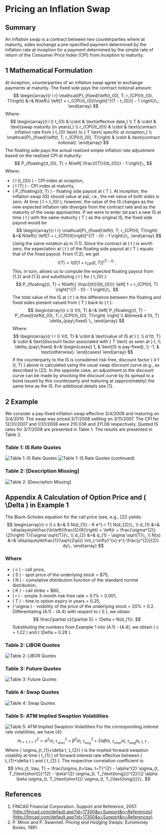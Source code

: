 # Pricing an Inflation Swap
## Summary
An inflation swap is a contract between two counterparties where at maturity, sides exchange a pre-specified payment determined by the inflation rate at inception for a payment determined by the simple rate of return of the Consumer Price Index (CPI) from inception to maturity.
## 1 Mathematical Formulation
At inception, counterparties of an inflation swap agree to exchange payments at maturity. The fixed side pays the contract notional amount:
$$
\begin{array}{r l r}
\mathcal{P}_{fixed}\left(t_{0}, T; r_{CPI}(t_{0}, T)\right) &=& N\left\{ \left[1 + r_{CPI}(t_{0})\right]^{(T - t_{0})} - 1 \right\}\;,
\end{array}
$$
Where:
$$
\begin{array}{l l l}
t_{0} & \cdot & \text{effective date,} \\
T & \cdot & \text{swap maturity (in years),} \\
r_{CPI}(t_{0}) & \cdot & \text{contract inflation rate from } t_{0} \text{ to } T \text{ specific at inception,} \\
\mathcal{P}_{fixed}\left(t, T; r_{CPI}(t_{0}, T)\right) & \cdot & \text{contract notional}.
\end{array}
$$
The floating side pays the actual realized simple inflation rate adjustment based on the realized CPI at maturity:
$$
P_{floating}(t_{0}, T) = N\left[ \frac{I(T)}{I(t_{0})} - 1 \right]\;,
$$
Where:
- \( I (t_{0}) \) - CPI index at inception,
- \( I (T) \) - CPI index at maturity,
- \( P_{floating}(t, T) \) - floating side payout at \( T \).
At inception, the inflation swap (IS) should value at par, i.e., the net value of both sides is zero. At time \( t > t_{0} \), however, the value of the IS changes as the new expected inflation rate diverges from the contract rate and as the maturity of the swap approaches. If we were to enter (at par) a new IS at time \( t \) with the same maturity \( T \) as the original IS, the fixed side payout would be
$$
\begin{array}{r l r}
\mathcal{P}_{fixed}\left(t, T; r_{CPI}(t, T)\right) &=& N\left\{ \left[1 + r_{CPI}(t)\right]^{(T - t)} - 1 \right\}\;,
\end{array}
$$
Using the same notation as in (1.1). Since the contract at \( t \) is worth zero, the expectation at \( t \) of the floating side payout at \( T \) equals that of the fixed payout. From (1.2), we get
$$
I(T) = I(t) \left[ 1 + r_{CPI}(t, T) \right]^{(T - t)}\;.
$$
This, in turn, allows us to compute the expected floating payout from (1.2) and (1.3) and substituting \( t \) for \( t_{0} \):
$$
P_{floating}(t, T) = N\left\{ \frac{I(t)}{I(t_{0})} \left[ 1 + r_{CPI}(t, T) \right]^{(T - t)} - 1 \right\}\;.
$$
The total value of the IS at \( t \) is the difference between the floating and fixed sides present valued from \( T \) back to \( t \):
$$
\begin{array}{r c l}
V(t, T) &=& \left[ P_{floating}(t, T) - P_{fixed}\left(t_{0}, T; r_{CPI}(t_{0}, T)\right) \right] \\
&\times& d f(t, T) \delta_{pay\;fixed} \;,
\end{array}
$$
Where:
$$
\begin{array}{r l r l}
V(t, T) & \cdot & \text{value of IS at } t, \\
d f(t, T) & \cdot & \text{discount factor associated with } T \text{ as seen at } t, \\
\delta_{pay\;fixed} &=& 
\begin{cases}
1, & \text{IS is pay-fixed}, \\
-1, & \text{otherwise}.
\end{cases}
\end{array}
$$
If the counterparty to the IS is considered risk-free, discount factor \( d f (t, T) \) above is calculated using the usual swap discount curve (e.g., as described in [2]). In the opposite case, an adjustment to the discount curve can be made by shocking the discount curve by its spread to a bond issued by this counterparty and maturing at (approximately) the same time as the IS. For additional details see [1].
## 2 Example
We consider a pay-fixed inflation swap effective 3/4/2008 and maturing on 3/4/2010. The swap was priced 3/7/2008 settling on 3/11/2007. The CPI for 12/31/2007 and 1/31/2008 were 210.036 and 211.08 respectively. Quoted IS rates for 3/7/2008 are presented in Table 1. The results are presented in Table 2.
### Table 1: IS Rate Quotes
![Table 1: IS Rate Quotes](https://cdn-mineru.openxlab.org.cn/model-mineru/prod/335048bb076e0a6d78c0f990b1f7714725b59b6d3793147ae74e987135d1a57e.jpg)
![Table 1: IS Rate Quotes (continued)](https://cdn-mineru.openxlab.org.cn/model-mineru/prod/c40bef2fb4f979c03295ea346a9e23622725140e2d9e0d9226fe790b53053456.jpg)
### Table 2: [Description Missing]
![Table 2: [Description Missing]]( https://cdn-mineru.openxlab.org.cn/model-mineru/prod/c40bef2fb4f979c03295ea346a9e23622725140e2d9e0d9226fe790b53053456.jpg )
## Appendix A Calculation of Option Price and \( \Delta \) in Example 1
The Black-Scholes equation for the call price (see, e.g., [2]) yields:
$$
\begin{array}{r c l}
c &=& S N(d_{1}) - K e^{-r T} N(d_{2})\;, \\
d_{1} &=& \displaystyle\frac{\ln\left(\frac{S}{K}\right) + \left(r + \frac{\sigma^{2}}{2}\right) T}{\sigma \sqrt{T}}\;, \\
d_{2} &=& d_{1} - \sigma \sqrt{T}\;, \\
N(x) &=& \displaystyle\frac{1}{\sqrt{2\pi}} \int_{-\infty}^{x} e^{-\frac{y^{2}}{2}} dy\;.
\end{array}
$$
### Where
- \( c \) - call price,
- \( S \) - spot price of the underlying stock = \$75,
- \( N \) - cumulative distribution function of the standard normal distribution,
- \( K \) - call strike = \$80,
- \( r \) - simple 3-month risk-free rate = 0.1% = 0.001,
- \( T \) - time to option expiry in years = 0.25,
- \( \sigma \) - volatility of the price of the underlying stock = 20% = 0.2.
Differentiating (A.1) - (A.4) with respect to \( S \), we obtain
$$
\frac{\partial c}{\partial S} = \Delta = N(d_{1}).
$$
Substituting the numbers from Example 1 into (A.1) - (A.4), we obtain \( c = 1.22 \) and \( \Delta = 0.28 \).
### Table 2: LIBOR Quotes
![Table 2: LIBOR Quotes](https://cdn-mineru.openxlab.org.cn/model-mineru/prod/423488a8e316fa74af9540b1b712c8f875a658cd5ae94a17a797ae96b4698aa7.jpg)
### Table 3: Future Quotes
![Table 3: Future Quotes](https://cdn-mineru.openxlab.org.cn/model-mineru/prod/bbf06e3025565783fb139253b1e236e6bdd608da263b736843f16a8fc58648ca.jpg)
### Table 4: Swap Quotes
![Table 4: Swap Quotes](https://cdn-mineru.openxlab.org.cn/model-mineru/prod/f0ae89221bed8ce4d9c1da110c06598ca0787c9ef59f9dc5e6c375398a7318e8.jpg)
### Table 5: ATM Implied Swaption Volatilities
![Table 5: ATM Implied Swaption Volatilities](https://cdn-mineru.openxlab.org.cn/model-mineru/prod/6a716cfc8d39427493c56d770daa6506f3d3da1126041a03e391af2749bce741.jpg)
For the corresponding interest rate volatilities, we have [4]:
$$
\sigma_{t+\tau, t+T}^{2} = \alpha^{2} \sigma_{t, T_{\text{short}}}^{2} + \beta^{2} \sigma_{t, T_{\text{long}}}^{2} + 2 \alpha \beta \sigma_{t, T_{\text{short}}} \sigma_{t, T_{\text{long}}} \rho_{t; \tau, T}\;,
$$
Where \( \sigma_{t_{1}+\delta t, t_{2}} \) is the implied forward swaption volatility at time \( t_{1} \) of forward interest rate effective between \( t_{1}+\delta t \) and \( t_{2} \). The respective correlation coefficient is:
$$
\rho_{t; \tau, T} = \frac{\sigma_{t+\tau, t+T}^{2} - \alpha^{2} \sigma_{t, T_{\text{short}}}^{2} - \beta^{2} \sigma_{t, T_{\text{long}}}^{2}}{2 \alpha \beta \sigma_{t, T_{\text{short}}} \sigma_{t, T_{\text{long}}}}\;.
$$
## References
1. FINCAD Financial Corporation. Support and Reference, 2007. [http://fincad.com/default.asp?id=17300&s=Support&n=References](http://fincad.com/default.asp?id=17300&s=Support&n=References).
2. P. Miron and P. Swannell. *Pricing and Hedging Swaps*. Euromoney Books, 1991.